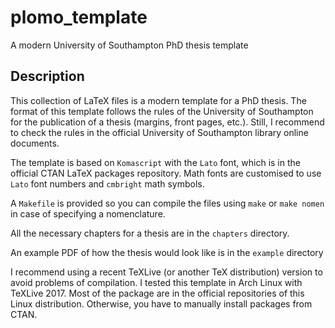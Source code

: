 # plomo_template
A modern University of Southampton PhD thesis template

## Description

This collection of LaTeX files is a modern template for a PhD thesis. The
format of this template follows the rules of the University of Southampton for
the publication of a thesis (margins, front pages, etc.).  Still, I recommend
to check the rules in the official University of Southampton library online
documents.

The template is based on `Komascript` with the `Lato` font, which is in the
official CTAN LaTeX packages repository. Math fonts are customised to use
`Lato` font numbers and `cmbright` math symbols.

A `Makefile` is provided so you can compile the files using `make` or `make
nomen` in case of specifying a nomenclature.

All the necessary chapters for a thesis are in the `chapters` directory.

An example PDF of how the thesis would look like is in the `example` directory

I recommend using a recent TeXLive (or another TeX distribution) version to
avoid problems of compilation. I tested this template in Arch Linux with
TeXLive 2017.  Most of the package are in the official repositories of this
Linux distribution. Otherwise, you have to manually install packages from CTAN.
